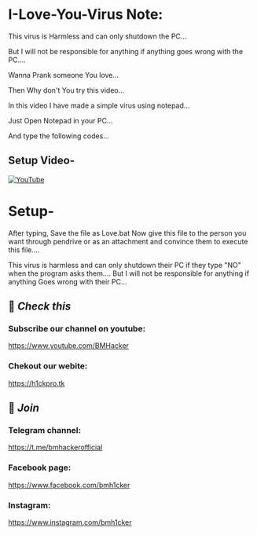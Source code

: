 # I-Love-You-Virus Note: 
This virus is Harmless and can only shutdown the PC...

But I will not be responsible for anything if anything goes wrong with the PC....

Wanna Prank someone You love...

Then Why don't You try this video...

In this video I have made a simple virus using notepad...

Just Open Notepad in your PC...

And type the following codes...

## Setup Video-
[![YouTube](https://img.youtube.com/vi/eERJws74t5A/0.jpg)](https://youtu.be/eERJws74t5A)

# Setup-

After typing, Save the file as Love.bat
Now give this file to the person you want through pendrive or as an attachment and convince them to execute this file....

This virus is harmless and can only shutdown their PC if they type "NO" when the program asks them....
But I will not be responsible for anything if anything Goes wrong with their PC...

## 🔗 ***Check this***

### Subscribe our channel on youtube:
https://www.youtube.com/BMHacker

### Chekout our webite:
https://h1ckpro.tk

## 👥 ***Join***

### Telegram channel:
https://t.me/bmhackerofficial

### Facebook page:
https://www.facebook.com/bmh1cker

### Instagram: 
https://www.instagram.com/bmh1cker
